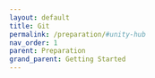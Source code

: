```yaml
---
layout: default
title: Git
permalink: /preparation/#unity-hub
nav_order: 1
parent: Preparation
grand_parent: Getting Started
---
```

